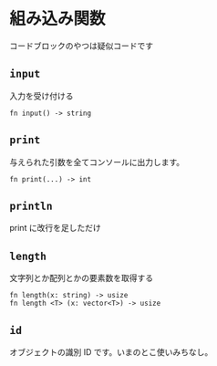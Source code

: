 # 組み込み関数
コードブロックのやつは疑似コードです

## `input`
入力を受け付ける
```
fn input() -> string
```

## `print`
与えられた引数を全てコンソールに出力します。
```
fn print(...) -> int
```

## `println`
print に改行を足しただけ

## `length`
文字列とか配列とかの要素数を取得する
```
fn length(x: string) -> usize
fn length <T> (x: vector<T>) -> usize
```

## `id`
オブジェクトの識別 ID です。いまのとこ使いみちなし。